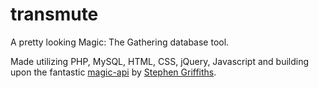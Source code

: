 # transmute
A pretty looking Magic: The Gathering database tool.

Made utilizing PHP, MySQL, HTML, CSS, jQuery, Javascript and building upon the fantastic <a href="https://github.com/stegriff/magic-api" target="_blank">magic-api</a> by <a href="http://stegriff.co.uk/" target="_blank">Stephen Griffiths</a>.
